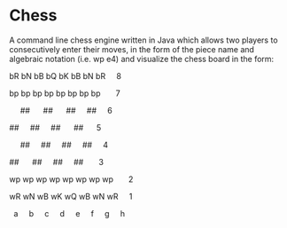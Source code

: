 # Chess

A command line chess engine written in Java which allows two players to consecutively enter their moves, in the form of the piece name and algebraic notation (i.e. wp e4) and visualize the chess board in the form:

bR bN bB bQ bK bB bN bR&nbsp;&nbsp;&nbsp;&nbsp;    8

bp bp bp bp bp bp bp bp&nbsp;&nbsp;&nbsp;&nbsp;&nbsp;&nbsp;    7

&nbsp;&nbsp;&nbsp;&nbsp;   \##&nbsp; &nbsp;&nbsp;&nbsp;   \##&nbsp; &nbsp;&nbsp;&nbsp;   \##&nbsp;&nbsp;&nbsp;&nbsp;    \##&nbsp;&nbsp;&nbsp;&nbsp;    6
   
\##&nbsp;&nbsp;&nbsp;&nbsp;    \##&nbsp;&nbsp;&nbsp;&nbsp;    \##&nbsp; &nbsp;&nbsp;&nbsp;   \##&nbsp;&nbsp;&nbsp;&nbsp;&nbsp;       5

&nbsp;&nbsp;&nbsp;&nbsp;   \##&nbsp;&nbsp;&nbsp;&nbsp;    \##&nbsp;&nbsp;&nbsp;&nbsp;    \##&nbsp;&nbsp;&nbsp;&nbsp;    \##&nbsp;&nbsp;&nbsp;&nbsp;    4
   
\##&nbsp; &nbsp;&nbsp;&nbsp;   \##&nbsp;&nbsp;&nbsp;&nbsp;    \##&nbsp;&nbsp;&nbsp;&nbsp;    \##&nbsp;&nbsp;&nbsp; &nbsp;&nbsp;      3

wp wp wp wp wp wp wp wp&nbsp;&nbsp;&nbsp;&nbsp;&nbsp;&nbsp;    2

wR wN wB wK wQ wB wN wR&nbsp;&nbsp;&nbsp;&nbsp;    1

 
&nbsp; a&nbsp;&nbsp;&nbsp;&nbsp;  b&nbsp;&nbsp;&nbsp;&nbsp;  c&nbsp;&nbsp;&nbsp;&nbsp;  d&nbsp;&nbsp;&nbsp;&nbsp;  e&nbsp;&nbsp;&nbsp;&nbsp;  f&nbsp;&nbsp;&nbsp;&nbsp;  g&nbsp;&nbsp;&nbsp;&nbsp;  h
